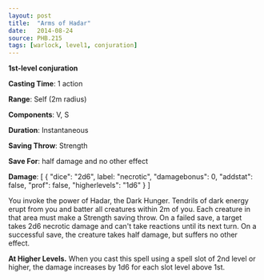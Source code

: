 ```yaml
---
layout: post
title:  "Arms of Hadar"
date:   2014-08-24
source: PHB.215
tags: [warlock, level1, conjuration]
---
```


**1st-level conjuration**

**Casting Time**: 1 action

**Range**: Self (2m radius)

**Components**: V, S

**Duration**: Instantaneous

**Saving Throw**: Strength

**Save For**: half damage and no other effect

**Damage**: [ { "dice": "2d6", label: "necrotic", "damagebonus": 0, "addstat": false, "prof": false, "higherlevels": "1d6" } ]

You invoke the power of Hadar, the Dark Hunger. Tendrils of dark energy erupt from you and batter all creatures within 2m of you. Each creature in that area must make a Strength saving throw. On a failed save, a target takes 2d6 necrotic damage and can't take reactions until its next turn. On a successful save, the creature takes half damage, but suffers no other effect.

**At Higher Levels.** When you cast this spell using a spell slot of 2nd level or higher, the damage increases by 1d6 for each slot level above 1st.
